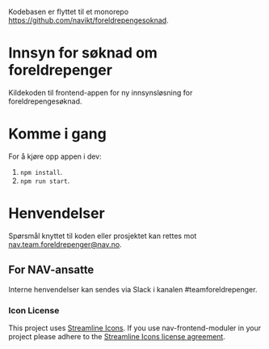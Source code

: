 Kodebasen er flyttet til et monorepo https://github.com/navikt/foreldrepengesoknad.

# Innsyn for søknad om foreldrepenger

Kildekoden til frontend-appen for ny innsynsløsning for
foreldrepengesøknad.

# Komme i gang

For å kjøre opp appen i dev:

1.  `npm install`.
2.  `npm run start`.

# Henvendelser

Spørsmål knyttet til koden eller prosjektet kan rettes mot nav.team.foreldrepenger@nav.no.

## For NAV-ansatte

Interne henvendelser kan sendes via Slack i kanalen #teamforeldrepenger.

### Icon License

This project uses [Streamline Icons](http://www.streamlineicons.com/). If you use nav-frontend-moduler in your project please adhere to the [Streamline Icons license agreement](http://www.streamlineicons.com/license.html).
